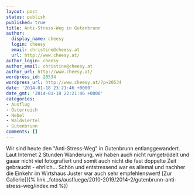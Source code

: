 ```yaml
---
layout: post
status: publish
published: true
title: Anti-Stress-Weg in Gutenbrunn
author:
  display_name: cheesy
  login: cheesy
  email: christine@cheesy.at
  url: http://www.cheesy.at/
author_login: cheesy
author_email: christine@cheesy.at
author_url: http://www.cheesy.at/
wordpress_id: 20534
wordpress_url: http://www.cheesy.at/?p=20534
date: '2014-01-18 23:21:46 +0000'
date_gmt: '2014-01-18 22:21:46 +0000'
categories:
- Ausflug
- Österreich
- Nebel
- Waldviertel
- Gutenbrunn
comments: []
---
```

Wir sind heute den "Anti-Stress-Weg" in Gutenbrunn entlanggewandert. Laut Internet 2 Stunden Wanderung, wir haben auch nicht rumgetrödelt und gaaar nicht viel fotografiert und somit auch nicht die fast doppelte Zeit gebraucht - ehrlich...
Schön und entstressend war es allemal und nachher die Einkehr im Wirtshaus Juster war auch sehr empfehlenswert!
[Zur Gallerie]({% link _fotos/ausfluege/2010-2019/2014-2/gutenbrunn-anti-stress-weg/index.md %})
